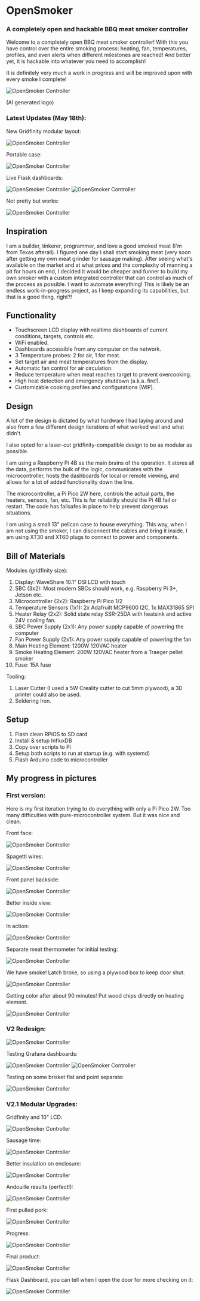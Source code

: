 # OpenSmoker


### A completely open and hackable BBQ meat smoker controller

Welcome to a completely open BBQ meat smoker controller! With this you have control over the entire smoking process: heating, fan, temperatures, profiles, and even alerts when different milestones are reached!  And better yet, it is hackable into whatever you need to accomplish!

It is definitely very much a work in progress and will be improved upon with every smoke I complete!

<img src="images/Pi_Splash.png" alt="OpenSmoker Controller" style="max-width: 400px;">

(AI generated logo)

### Latest Updates (May 18th):

New Gridfinity modular layout:

<img src="images/PXL_20250518_152825725.jpg" alt="OpenSmoker Controller" style="max-width: 400px;">

Portable case:

<img src="images/PXL_20250518_153003515.jpg" alt="OpenSmoker Controller" style="max-width: 400px;">

Live Flask dashboards:

<img src="images/PXL_20250518_153008204.jpg" alt="OpenSmoker Controller" style="max-width: 400px;">

<img src="images/Screenshot 2025-05-10 114720.png" alt="OpenSmoker Controller" style="max-width: 400px;">


Not pretty but works:

<img src="images/PXL_20250427_221355949.jpg" alt="OpenSmoker Controller" style="max-width: 400px;">


## Inspiration

I am a builder, tinkerer, programmer, and love a good smoked meat (I'm from Texas afterall).  I figured one day I shall start smoking meat (very soon after getting my own meat grinder for sausage making).  After seeing what's available on the market and at what prices and the complexity of manning a pit for hours on end, I decided it would be cheaper and funner to build my own smoker with a custom integrated controller that can control as much of the process as possible.  I want to automate everything!  This is likely be an endless work-in-progress project, as I keep expanding its capabilities, but that is a good thing, right?!


## Functionality

- Touchscreen LCD display with realtime dashboards of current conditions, targets, controls etc.
- WiFi enabled.
- Dashboards accessible from any computer on the network.
- 3 Temperature probes: 2 for air, 1 for meat.
- Set target air and meat temperatures from the display.
- Automatic fan control for air circulation.
- Reduce temperature when meat reaches target to prevent overcooking.
- High heat detection and emergency shutdown (a.k.a. fire!).
- Customizable cooking profiles and configurations (WIP).


## Design

A lot of the design is dictated by what hardware I had laying around and also from a few different design iterations of what worked well and what didn't.

I also opted for a laser-cut gridfinity-compatible design to be as modular as possible.

I am using a Raspberry Pi 4B as the main brains of the operation.  It stores all the data, performs the bulk of the logic, communicates with the microcontroller, hosts the dashboards for local or remote viewing, and allows for a lot of added functionality down the line.  

The microcontroller, a Pi Pico 2W here, controls the actual parts, the heaters, sensors, fan, etc.  This is for reliability should the Pi 4B fail or restart.  The code has failsafes in place to help prevent dangerous situations.

I am using a small 13" pelican case to house everything. This way, when I am not using the smoker, I can disconnect the cables and bring it inside.  I am using XT30 and XT60 plugs to connect to power and components.


## Bill of Materials

Modules (gridfinity size):
1. Display: WaveShare 10.1" DSI LCD with touch
1. SBC (3x2): Most modern SBCs should work, e.g. Raspberry Pi 3+, Jetson etc.
1. Microcontroller (2x2): Raspberry Pi Pico 1/2
1. Temperature Sensors (1x1): 2x Adafruilt MCP9600 I2C, 1x MAX31865 SPI
1. Heater Relay (2x2): Solid state relay SSR-25DA with heatsink and active 24V cooling fan.
1. SBC Power Supply (2x1): Any power supply capable of powering the computer
1. Fan Power Supply (2x1): Any power supply capable of powering the fan
1. Main Heating Element: 1200W 120VAC heater
1. Smoke Heating Element: 200W 120VAC heater from a Traeger pellet smoker
1. Fuse: 15A fuse


Tooling:
1. Laser Cutter (I used a 5W Creality cutter to cut 5mm plywood), a 3D printer could also be used.
1. Soldering Iron.


## Setup

1. Flash clean RPiOS to SD card
1. Install & setup InfluxDB
1. Copy over scripts to Pi
1. Setup both scripts to run at startup (e.g. with systemd)
1. Flash Arduino code to microcontroller


## My progress in pictures

### First version:

Here is my first iteration trying to do everything with only a Pi Pico 2W.
Too many difficulties with pure-microcontroller system.  But it was nice and clean.

Front face:

<img src="images/PXL_20250316_184249141.jpg" alt="OpenSmoker Controller" style="max-width: 400px;">

Spagetti wires:

<img src="images/PXL_20250316_184118530.jpg" alt="OpenSmoker Controller" style="max-width: 400px;">

Front panel backside:

<img src="images/PXL_20250316_184126729.jpg" alt="OpenSmoker Controller" style="max-width: 400px;">

Better inside view:

<img src="images/PXL_20250316_184135381.jpg" alt="OpenSmoker Controller" style="max-width: 400px;">

In action:

<img src="images/PXL_20250316_185002139.jpg" alt="OpenSmoker Controller" style="max-width: 400px;">

Separate meat thermometer for initial testing:

<img src="images/PXL_20250317_000621267.jpg" alt="OpenSmoker Controller" style="max-width: 400px;">

We have smoke! Latch broke, so using a plywood box to keep door shut. 

<img src="images/PXL_20250317_000536843.jpg" alt="OpenSmoker Controller" style="max-width: 400px;">

Getting color after about 90 minutes!  Put wood chips directly on heating element.

<img src="images/PXL_20250317_000636924.jpg" alt="OpenSmoker Controller" style="max-width: 400px;">

### V2 Redesign:

<img src="images/PXL_20250408_222655028.jpg" alt="OpenSmoker Controller" style="max-width: 400px;">

Testing Grafana dashboards:

<img src="images/Screenshot 2025-04-08 151454.png" alt="OpenSmoker Controller" style="max-width: 400px;">
<img src="images/Screenshot 2025-04-09 075047.png" alt="OpenSmoker Controller" style="max-width: 400px;">

Testing on some brisket flat and point separate:

<img src="images/PXL_20250414_213009630.jpg" alt="OpenSmoker Controller" style="max-width: 400px;">

### V2.1 Modular Upgrades:

Gridfinity and 10" LCD:

<img src="images/PXL_20250427_190540695.jpg" alt="OpenSmoker Controller" style="max-width: 400px;">

Sausage time:

<img src="images/PXL_20250427_191828116.jpg" alt="OpenSmoker Controller" style="max-width: 400px;">

Better insulation on enclosure:

<img src="images/PXL_20250427_221355949.jpg" alt="OpenSmoker Controller" style="max-width: 400px;">

Andouille results (perfect!):

<img src="images/PXL_20250427_224147703.jpg" alt="OpenSmoker Controller" style="max-width: 400px;">

First pulled pork:

<img src="images/PXL_20250510_144735233.jpg" alt="OpenSmoker Controller" style="max-width: 400px;">

Progress:

<img src="images/PXL_20250510_172321851.jpg" alt="OpenSmoker Controller" style="max-width: 400px;">

Final product:

<img src="images/PXL_20250510_182933836.MP.jpg" alt="OpenSmoker Controller" style="max-width: 400px;">

Flask Dashboard, you can tell when I open the door for more checking on it:

<img src="images/Screenshot 2025-05-10 114720.png" alt="OpenSmoker Controller" style="max-width: 400px;">
